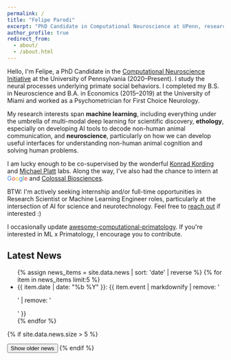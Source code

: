 ```yaml
---
permalink: /
title: "Felipe Parodi"
excerpt: "PhD Candidate in Computational Neuroscience at UPenn, researching AI for Science with focus on primate social behavior and computational neuroethology. Co-advised by Konrad Kording and Michael Platt."
author_profile: true
redirect_from: 
  - about/
  - /about.html
---
```


Hello, I'm Felipe, a PhD Candidate in the [Computational Neuroscience Initiative](https://cni.upenn.edu/) at the University of Pennsylvania (2020–Present). I study the neural processes underlying primate social behaviors. I completed my B.S. in Neuroscience and B.A. in Economics (2015–2019) at the University of Miami and worked as a Psychometrician for First Choice Neurology.

My research interests span **machine learning**, including everything under the umbrella of multi-modal deep learning for scientific discovery, **ethology**, especially on developing AI tools to decode non-human animal communication, and **neuroscience**, particularly on how we can develop useful interfaces for understanding non-human animal cognition and solving human problems.

I am lucky enough to be co-supervised by the wonderful [Konrad Kording](http://kordinglab.com/) and [Michael Platt](http://plattlabs.rocks/) labs. Along the way, I've also had the chance to intern at <span style="color:#4285F4;">G</span><span style="color:#EA4335;">o</span><span style="color:#FBBC05;">o</span><span style="color:#4285F4;">g</span><span style="color:#34A853;">l</span><span style="color:#EA4335;">e</span> and <a href="https://colossal.com/" target="_blank" rel="noopener noreferrer">Colossal Biosciences</a>.

BTW: I'm actively seeking internship and/or full-time opportunities in Research Scientist or Machine Learning Engineer roles, particularly at the intersection of AI for science and neurotechnology. Feel free to [reach out](/contact/) if interested :)

I occasionally update [awesome-computational-primatology](https://github.com/KordingLab/awesome-computational-primatology). If you're interested in ML x Primatology, I encourage you to contribute.

## Latest News

<div class="news-container">
  <ul id="news-list" class="news-feed-condensed">
    {% assign news_items = site.data.news | sort: 'date' | reverse %}
    {% for item in news_items limit:5 %}
      <li>
        <span class="news-date">{{ item.date | date: "%b %Y" }}:</span>
        <span class="news-event">{{ item.event | markdownify | remove: '<p>' | remove: '</p>' }}</span>
      </li>
    {% endfor %}
  </ul>

  {% if site.data.news.size > 5 %}
    <ul id="older-news-list" class="news-feed-condensed" style="display:none;">
      {% for item in news_items offset:5 %}
        <li>
          <span class="news-date">{{ item.date | date: "%b %Y" }}:</span>
          <span class="news-event">{{ item.event | markdownify | remove: '<p>' | remove: '</p>' }}</span>
        </li>
      {% endfor %}
    </ul>
    <button id="toggle-news-btn" class="toggle-news-btn">Show older news</button>
  {% endif %}
</div>

<script>
  document.addEventListener('DOMContentLoaded', function() {
    const toggleButton = document.getElementById('toggle-news-btn');
    const olderNewsList = document.getElementById('older-news-list');

    if (toggleButton && olderNewsList) {
      toggleButton.addEventListener('click', function() {
        const isHidden = olderNewsList.style.display === 'none';
        olderNewsList.style.display = isHidden ? 'block' : 'none';
        toggleButton.textContent = isHidden ? 'Hide older news' : 'Show older news';
      });
    }
  });
</script>
